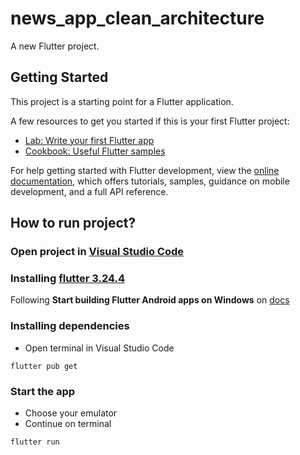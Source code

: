 # news_app_clean_architecture

A new Flutter project.

## Getting Started

This project is a starting point for a Flutter application.

A few resources to get you started if this is your first Flutter project:

- [Lab: Write your first Flutter app](https://docs.flutter.dev/get-started/codelab)
- [Cookbook: Useful Flutter samples](https://docs.flutter.dev/cookbook)

For help getting started with Flutter development, view the
[online documentation](https://docs.flutter.dev/), which offers tutorials,
samples, guidance on mobile development, and a full API reference.

## How to run project?

### Open project in [Visual Studio Code](https://code.visualstudio.com/)

### Installing [flutter 3.24.4](https://docs.flutter.dev/get-started/install/windows/mobile#install-the-flutter-sdk)

Following **Start building Flutter Android apps on Windows** on [docs](https://docs.flutter.dev/get-started/install/windows/mobile)

### Installing dependencies

- Open terminal in Visual Studio Code

```
flutter pub get
```

### Start the app

- Choose your emulator
- Continue on terminal

```
flutter run
```
